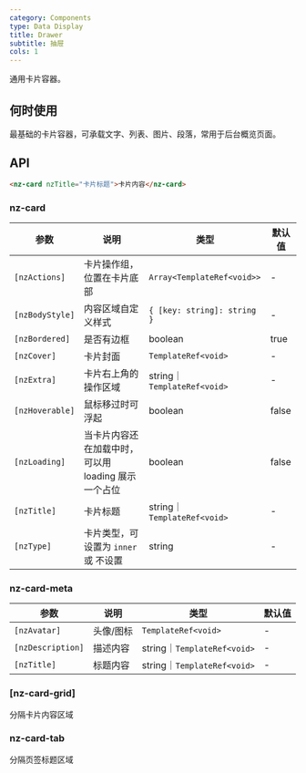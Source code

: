 ```yaml
---
category: Components
type: Data Display
title: Drawer
subtitle: 抽屉
cols: 1
---
```


通用卡片容器。

## 何时使用

最基础的卡片容器，可承载文字、列表、图片、段落，常用于后台概览页面。

## API

```html
<nz-card nzTitle="卡片标题">卡片内容</nz-card>
```

### nz-card

| 参数 | 说明 | 类型 | 默认值 |
| --- | --- | --- | --- |
| `[nzActions]` | 卡片操作组，位置在卡片底部 | `Array<TemplateRef<void>>` | - |
| `[nzBodyStyle]` | 内容区域自定义样式 | `{ [key: string]: string }` | - |
| `[nzBordered]` | 是否有边框 | boolean | true |
| `[nzCover]` | 卡片封面 | `TemplateRef<void>` | - |
| `[nzExtra]` | 卡片右上角的操作区域 | string｜`TemplateRef<void>` | - |
| `[nzHoverable]` | 鼠标移过时可浮起 | boolean | false |
| `[nzLoading]` | 当卡片内容还在加载中时，可以用 loading 展示一个占位 | boolean | false |
| `[nzTitle]` | 卡片标题 | string｜`TemplateRef<void>` | - |
| `[nzType]` | 卡片类型，可设置为 `inner` 或 不设置 | string | - |

### nz-card-meta

| 参数 | 说明 | 类型 | 默认值 |
| -------- | ----------- | ---- | ------- |
| `[nzAvatar]` | 头像/图标 | `TemplateRef<void>` | - |
| `[nzDescription]` | 描述内容 | string｜`TemplateRef<void>` | - |
| `[nzTitle]` | 标题内容 | string｜`TemplateRef<void>` | - |


### [nz-card-grid]
分隔卡片内容区域

### nz-card-tab
分隔页签标题区域